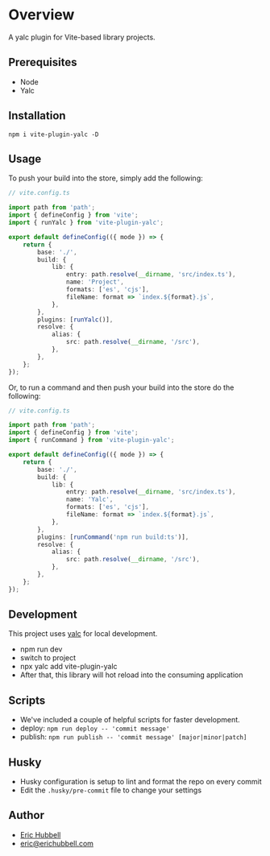 # Overview
 A yalc plugin for Vite-based library projects.

## Prerequisites
- Node
- Yalc

## Installation
```
npm i vite-plugin-yalc -D
```

## Usage
To push your build into the store, simply add the following:
```ts
// vite.config.ts

import path from 'path';
import { defineConfig } from 'vite';
import { runYalc } from 'vite-plugin-yalc';

export default defineConfig(({ mode }) => {
	return {
		base: './',
		build: {
			lib: {
				entry: path.resolve(__dirname, 'src/index.ts'),
				name: 'Project',
				formats: ['es', 'cjs'],
				fileName: format => `index.${format}.js`,
			},
		},
		plugins: [runYalc()],
		resolve: {
			alias: {
				src: path.resolve(__dirname, '/src'),
			},
		},
	};
});

```

Or, to run a command and then push your build into the store do the following:

```ts
// vite.config.ts

import path from 'path';
import { defineConfig } from 'vite';
import { runCommand } from 'vite-plugin-yalc';

export default defineConfig(({ mode }) => {
	return {
		base: './',
		build: {
			lib: {
				entry: path.resolve(__dirname, 'src/index.ts'),
				name: 'Yalc',
				formats: ['es', 'cjs'],
				fileName: format => `index.${format}.js`,
			},
		},
		plugins: [runCommand('npm run build:ts')],
		resolve: {
			alias: {
				src: path.resolve(__dirname, '/src'),
			},
		},
	};
});


```

## Development
This project uses [yalc](https://npmjs.com/package/yalc) for local development.

- npm run dev
- switch to project
- npx yalc add vite-plugin-yalc
- After that, this library will hot reload into the consuming application

## Scripts
- We've included a couple of helpful scripts for faster development.
- deploy: `npm run deploy -- 'commit message'`
- publish: `npm run publish -- 'commit message' [major|minor|patch]`

## Husky
- Husky configuration is setup to lint and format the repo on every commit
- Edit the `.husky/pre-commit` file to change your settings

## Author
- [Eric Hubbell](http://www.erichubbell.com)
- eric@erichubbell.com
